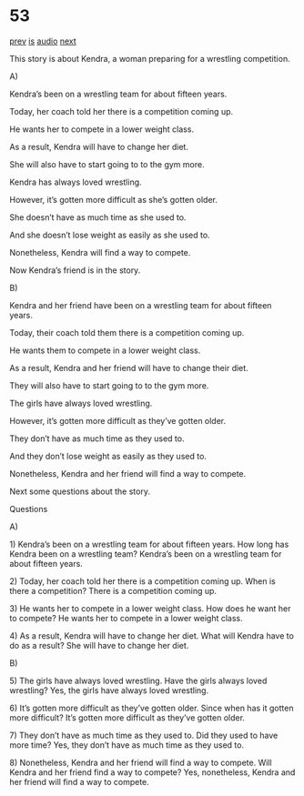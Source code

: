 # 53

[prev](../en/story_52.md)
[is](../is/story_53.md)
[audio](../audio/story_53.mp3)
[next](../en/story_54.md)

This story is about Kendra, a woman preparing for a wrestling
competition.

A\)

Kendra’s been on a wrestling team for about fifteen years.

Today, her coach told her there is a competition coming up.

He wants her to compete in a lower weight class.

As a result, Kendra will have to change her diet.

She will also have to start going to to the gym more.

Kendra has always loved wrestling.

However, it’s gotten more difficult as she’s gotten older.

She doesn’t have as much time as she used to.

And she doesn’t lose weight as easily as she used to.

Nonetheless, Kendra will find a way to compete.

Now Kendra’s friend is in the story.

B\)

Kendra and her friend have been on a wrestling team for about fifteen
years.

Today, their coach told them there is a competition coming up.

He wants them to compete in a lower weight class.

As a result, Kendra and her friend will have to change their diet.

They will also have to start going to to the gym more.

The girls have always loved wrestling.

However, it’s gotten more difficult as they’ve gotten older.

They don’t have as much time as they used to.

And they don’t lose weight as easily as they used to.

Nonetheless, Kendra and her friend will find a way to compete.

Next some questions about the story.

Questions

A\)

1\) Kendra’s been on a wrestling team for about fifteen years. How long
has Kendra been on a wrestling team? Kendra’s been on a wrestling team
for about fifteen years.

2\) Today, her coach told her there is a competition coming up. When is
there a competition? There is a competition coming up.

3\) He wants her to compete in a lower weight class. How does he want
her to compete? He wants her to compete in a lower weight class.

4\) As a result, Kendra will have to change her diet. What will Kendra
have to do as a result? She will have to change her diet.

B\)

5\) The girls have always loved wrestling. Have the girls always loved
wrestling? Yes, the girls have always loved wrestling.

6\) It’s gotten more difficult as they’ve gotten older. Since when has
it gotten more difficult? It’s gotten more difficult as they’ve gotten
older.

7\) They don’t have as much time as they used to. Did they used to have
more time? Yes, they don’t have as much time as they used to.

8\) Nonetheless, Kendra and her friend will find a way to compete. Will
Kendra and her friend find a way to compete? Yes, nonetheless, Kendra
and her friend will find a way to compete.
